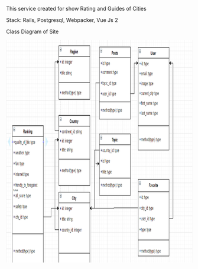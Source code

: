 This service created for show
Rating and Guides of Cities

Stack: Rails, Postgresql, Webpacker, Vue Js 2

Class Diagram of Site

<img src="uml.png" width="800" height="600">